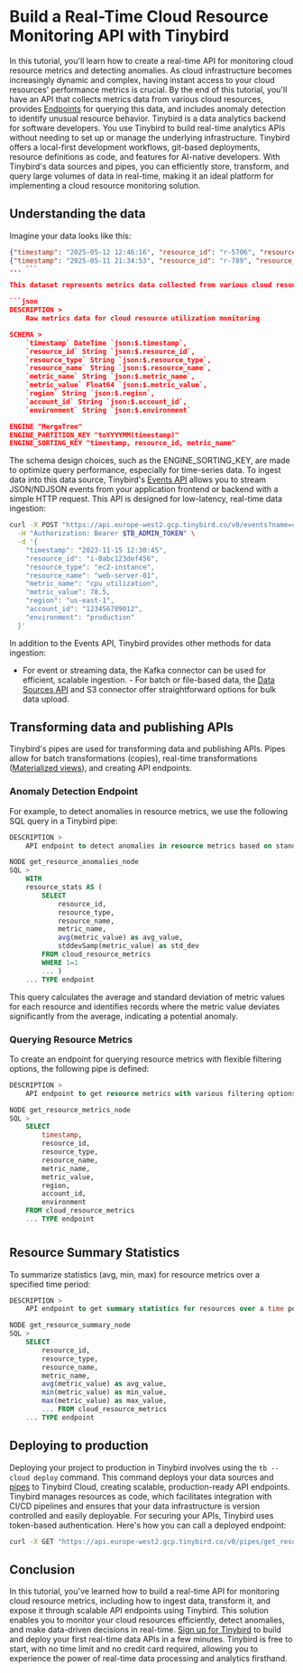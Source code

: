 # Build a Real-Time Cloud Resource Monitoring API with Tinybird

In this tutorial, you'll learn how to create a real-time API for monitoring cloud resource metrics and detecting anomalies. As cloud infrastructure becomes increasingly dynamic and complex, having instant access to your cloud resources' performance metrics is crucial. By the end of this tutorial, you'll have an API that collects metrics data from various cloud resources, provides [Endpoints](https://www.tinybird.co/docs/forward/work-with-data/publish-data/endpoints?utm_source=DEV&utm_campaign=tb+create+--prompt+DEV) for querying this data, and includes anomaly detection to identify unusual resource behavior. Tinybird is a data analytics backend for software developers. You use Tinybird to build real-time analytics APIs without needing to set up or manage the underlying infrastructure. Tinybird offers a local-first development workflows, git-based deployments, resource definitions as code, and features for AI-native developers. With Tinybird's data sources and pipes, you can efficiently store, transform, and query large volumes of data in real-time, making it an ideal platform for implementing a cloud resource monitoring solution. 

## Understanding the data

Imagine your data looks like this:

```json
{"timestamp": "2025-05-12 12:46:16", "resource_id": "r-5706", "resource_type": "rds", "resource_name": "app-6", "metric_name": "memory_usage", "metric_value": 132383570600, "region": "us-west-2", "account_id": "acc-706", "environment": "development"}
{"timestamp": "2025-05-11 21:34:53", "resource_id": "r-789", "resource_type": "dynamodb", "resource_name": "cache-89", "metric_name": "network_out", "metric_value": 210892078900, "region": "sa-east-1", "account_id": "acc-789", "environment": "staging"}
... ```

This dataset represents metrics data collected from various cloud resources, including CPU, memory, disk, and network utilization. Each record contains a timestamp, a unique resource identifier, the type of resource (e.g., EC2 instance, RDS), the resource name, the metric name, the metric value, the AWS region, the account ID, and the environment (e.g., production, staging). To store this data in Tinybird, we create a data source with a schema that reflects the structure of our dataset:

```json
DESCRIPTION >
    Raw metrics data for cloud resource utilization monitoring

SCHEMA >
    `timestamp` DateTime `json:$.timestamp`,
    `resource_id` String `json:$.resource_id`,
    `resource_type` String `json:$.resource_type`,
    `resource_name` String `json:$.resource_name`,
    `metric_name` String `json:$.metric_name`,
    `metric_value` Float64 `json:$.metric_value`,
    `region` String `json:$.region`,
    `account_id` String `json:$.account_id`,
    `environment` String `json:$.environment`

ENGINE "MergeTree"
ENGINE_PARTITION_KEY "toYYYYMM(timestamp)"
ENGINE_SORTING_KEY "timestamp, resource_id, metric_name"
```

The schema design choices, such as the ENGINE_SORTING_KEY, are made to optimize query performance, especially for time-series data. To ingest data into this data source, Tinybird's [Events API](https://www.tinybird.co/docs/forward/get-data-in/events-api?utm_source=DEV&utm_campaign=tb+create+--prompt+DEV) allows you to stream JSON/NDJSON events from your application frontend or backend with a simple HTTP request. This API is designed for low-latency, real-time data ingestion:

```bash
curl -X POST "https://api.europe-west2.gcp.tinybird.co/v0/events?name=cloud_resource_metrics&utm_source=DEV&utm_campaign=tb+create+--prompt+DEV" \
  -H "Authorization: Bearer $TB_ADMIN_TOKEN" \
  -d '{
    "timestamp": "2023-11-15 12:30:45",
    "resource_id": "i-0abc123def456",
    "resource_type": "ec2-instance",
    "resource_name": "web-server-01",
    "metric_name": "cpu_utilization",
    "metric_value": 78.5,
    "region": "us-east-1",
    "account_id": "123456789012",
    "environment": "production"
  }'
```

In addition to the Events API, Tinybird provides other methods for data ingestion:
- For event or streaming data, the Kafka connector can be used for efficient, scalable ingestion. - For batch or file-based data, the [Data Sources API](https://www.tinybird.co/docs/api-reference/datasource-api?utm_source=DEV&utm_campaign=tb+create+--prompt+DEV) and S3 connector offer straightforward options for bulk data upload. 

## Transforming data and publishing APIs

Tinybird's pipes are used for transforming data and publishing APIs. Pipes allow for batch transformations (copies), real-time transformations ([Materialized views](https://www.tinybird.co/docs/forward/work-with-data/optimize/materialized-views?utm_source=DEV&utm_campaign=tb+create+--prompt+DEV)), and creating API endpoints. 

### Anomaly Detection Endpoint

For example, to detect anomalies in resource metrics, we use the following SQL query in a Tinybird pipe:

```sql
DESCRIPTION >
    API endpoint to detect anomalies in resource metrics based on standard deviation

NODE get_resource_anomalies_node
SQL >
    WITH 
    resource_stats AS (
        SELECT
            resource_id,
            resource_type,
            resource_name,
            metric_name,
            avg(metric_value) as avg_value,
            stddevSamp(metric_value) as std_dev
        FROM cloud_resource_metrics
        WHERE 1=1
        ... )
    ... TYPE endpoint
```

This query calculates the average and standard deviation of metric values for each resource and identifies records where the metric value deviates significantly from the average, indicating a potential anomaly. 

### Querying Resource Metrics

To create an endpoint for querying resource metrics with flexible filtering options, the following pipe is defined:

```sql
DESCRIPTION >
    API endpoint to get resource metrics with various filtering options

NODE get_resource_metrics_node
SQL >
    SELECT
        timestamp,
        resource_id,
        resource_type,
        resource_name,
        metric_name,
        metric_value,
        region,
        account_id,
        environment
    FROM cloud_resource_metrics
    ... TYPE endpoint
```


#

## Resource Summary Statistics

To summarize statistics (avg, min, max) for resource metrics over a specified time period:

```sql
DESCRIPTION >
    API endpoint to get summary statistics for resources over a time period

NODE get_resource_summary_node
SQL >
    SELECT
        resource_id,
        resource_type,
        resource_name,
        metric_name,
        avg(metric_value) as avg_value,
        min(metric_value) as min_value,
        max(metric_value) as max_value,
        ... FROM cloud_resource_metrics
    ... TYPE endpoint
```


## Deploying to production

Deploying your project to production in Tinybird involves using the `tb --cloud deploy` command. This command deploys your data sources and [pipes](https://www.tinybird.co/docs/forward/work-with-data/pipes?utm_source=DEV&utm_campaign=tb+create+--prompt+DEV) to Tinybird Cloud, creating scalable, production-ready API endpoints. Tinybird manages resources as code, which facilitates integration with CI/CD pipelines and ensures that your data infrastructure is version controlled and easily deployable. For securing your APIs, Tinybird uses token-based authentication. Here's how you can call a deployed endpoint:

```bash
curl -X GET "https://api.europe-west2.gcp.tinybird.co/v0/pipes/get_resource_metrics.json?token=%24TB_ADMIN_TOKEN&utm_source=DEV&utm_campaign=tb+create+--prompt+DEV"
```


## Conclusion

In this tutorial, you've learned how to build a real-time API for monitoring cloud resource metrics, including how to ingest data, transform it, and expose it through scalable API endpoints using Tinybird. This solution enables you to monitor your cloud resources efficiently, detect anomalies, and make data-driven decisions in real-time. [Sign up for Tinybird](https://cloud.tinybird.co/signup?utm_source=DEV&utm_campaign=tb+create+--prompt+DEV) to build and deploy your first real-time data APIs in a few minutes. Tinybird is free to start, with no time limit and no credit card required, allowing you to experience the power of real-time data processing and analytics firsthand.